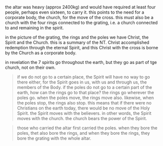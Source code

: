 the altar was heavy (approx 2400kg) and would have required at least four people, perhaps even sixteen, to
carry it. this points to the need for a corporate body, the church, for the move
of the cross. this must also be a church with the four rings connected to the
grating, i.e. a church connected to and remaining in the spirit.

in the picture of the grating, the rings and the poles we have Christ, the Spirit and the Church. this is a summary of the NT. Christ accomplished redemption through the eternal Spirit, and this Christ with the cross is borne by the Church as a corporate body.

in revelation the 7 spirits go throughout the earth, but they go as part of tge church, not on their own.

> if we do not go to a certain place, the Spirit will have no way to go there either, for the Spirit goes in us, with us and through us, the members of the Body. if the poles do not go to a certain part of the earth, how can the rings go to that place? the rings go wherever the poles go. when the poles move, the rings move also. likewise, when the poles stop, the rings also stop. this means that if there were no Christians on the earth today, there would be no move of the Holy Spirit. the Spirit moves with the believers. in other words, the Spirit moves with the church. the church bears the power of the Spirit.

> those who carried the altar first carried the poles. when they bore the poles, thet also bore the rings, and when they bore the rings, they bore the grating with the whole altar. 
